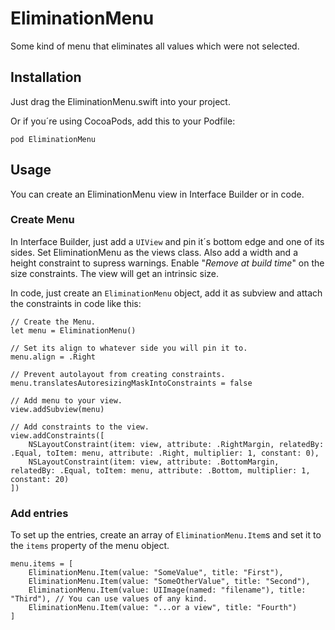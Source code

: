 # EliminationMenu

Some kind of menu that eliminates all values which were not selected.

## Installation

Just drag the EliminationMenu.swift into your project.

Or if you´re using CocoaPods, add this to your Podfile: 

	pod EliminationMenu
	
## Usage

You can create an EliminationMenu view in Interface Builder or in code.

### Create Menu

In Interface Builder, just add a `UIView` and pin it´s bottom edge and one of its sides. Set EliminationMenu as the views class. Also add a width and a height constraint to supress warnings. Enable "_Remove at build time_" on the size constraints. The view will get an intrinsic size.

In code, just create an `EliminationMenu` object, add it as subview and attach the constraints in code like this:

	// Create the Menu.
	let menu = EliminationMenu()
	
	// Set its align to whatever side you will pin it to.
	menu.align = .Right
	
	// Prevent autolayout from creating constraints.
	menu.translatesAutoresizingMaskIntoConstraints = false
	
	// Add menu to your view.
    view.addSubview(menu)
    
    // Add constraints to the view.
    view.addConstraints([
        NSLayoutConstraint(item: view, attribute: .RightMargin, relatedBy: .Equal, toItem: menu, attribute: .Right, multiplier: 1, constant: 0),
        NSLayoutConstraint(item: view, attribute: .BottomMargin, relatedBy: .Equal, toItem: menu, attribute: .Bottom, multiplier: 1, constant: 20)
    ])
            
### Add entries
    
To set up the entries, create an array of `EliminationMenu.Item`s and set it to the `items` property of the menu object.

    menu.items = [
        EliminationMenu.Item(value: "SomeValue", title: "First"),
        EliminationMenu.Item(value: "SomeOtherValue", title: "Second"),
        EliminationMenu.Item(value: UIImage(named: "filename"), title: "Third"), // You can use values of any kind.
        EliminationMenu.Item(value: "...or a view", title: "Fourth")
    ]
